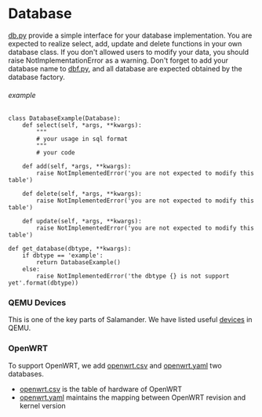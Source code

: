 # Database

[db.py](./db.py) provide a simple interface for your database implementation. You are expected to realize
select, add, update and delete functions in your own database class. If you don't allowed users to
modify your data, you should raise NotImplementationError as a warning. Don't forget to add your database name
to [dbf.py](./dbf.py), and all database are expected obtained by the database factory.

###### example
```text
class DatabaseExample(Database):
    def select(self, *args, **kwargs):
        """
        # your usage in sql format
        """
        # your code

    def add(self, *args, **kwargs):
        raise NotImplementedError('you are not expected to modify this table')

    def delete(self, *args, **kwargs):
        raise NotImplementedError('you are not expected to modify this table')

    def update(self, *args, **kwargs):
        raise NotImplementedError('you are not expected to modify this table')

def get_database(dbtype, **kwargs):
    if dbtype == 'example':
        return DatabaseExample()
    else:
        raise NotImplementedError('the dbtype {} is not support yet'.format(dbtype))
```

### QEMU Devices

This is one of the key parts of Salamander. We have listed useful [devices](qemu.devices.yaml) in QEMU.


### OpenWRT

To support OpenWRT, we add [openwrt.csv](openwrt_toh.csv) and [openwrt.yaml](openwrt_rk.yaml) two databases.
+ [openwrt.csv](openwrt_toh.csv) is the table of hardware of OpenWRT
+ [openwrt.yaml](openwrt_rk.yaml) maintains the mapping between OpenWRT revision and kernel version
